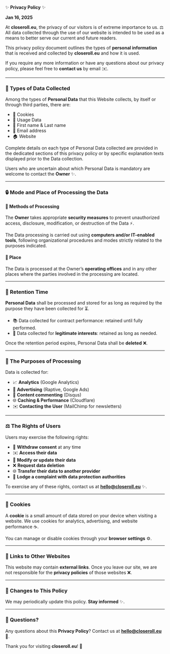 ✨ **Privacy Policy** ✨

**Jan 16, 2025**

At **closeroll.eu**, the privacy of our visitors is of extreme importance to us. ⚖️ All data collected through the use of our website is intended to be used as a means to better serve our current and future readers.

This privacy policy document outlines the types of **personal information** that is received and collected by **closeroll.eu** and how it is used.

If you require any more information or have any questions about our privacy policy, please feel free to **contact us** by email ✉️.

---

### 📂 Types of Data Collected
Among the types of **Personal Data** that this Website collects, by itself or through third parties, there are:
- 🌟 Cookies
- 🔢 Usage Data
- 👤 First name & Last name
- 📧 Email address
- 🏠 Website

Complete details on each type of Personal Data collected are provided in the dedicated sections of this privacy policy or by specific explanation texts displayed prior to the Data collection.

Users who are uncertain about which Personal Data is mandatory are welcome to contact the **Owner** ✨.

---

### 🔒 Mode and Place of Processing the Data
#### 🔧 Methods of Processing
The **Owner** takes appropriate **security measures** to prevent unauthorized access, disclosure, modification, or destruction of the Data ⚡️.

The Data processing is carried out using **computers and/or IT-enabled tools**, following organizational procedures and modes strictly related to the purposes indicated.

#### 🏢 Place
The Data is processed at the Owner’s **operating offices** and in any other places where the parties involved in the processing are located.

---

### 📅 Retention Time
**Personal Data** shall be processed and stored for as long as required by the purpose they have been collected for ⏳.
- 📚 Data collected for contract performance: retained until fully performed.
- 🔄 Data collected for **legitimate interests**: retained as long as needed.

Once the retention period expires, Personal Data shall be **deleted** ❌.

---

### 💼 The Purposes of Processing
Data is collected for:
- 📈 **Analytics** (Google Analytics)
- 🎨 **Advertising** (Raptive, Google Ads)
- 💬 **Content commenting** (Disqus)
- 🌐 **Caching & Performance** (Cloudflare)
- ✉️ **Contacting the User** (MailChimp for newsletters)

---

### ⚖️ The Rights of Users
Users may exercise the following rights:
- 🚫 **Withdraw consent** at any time
- ✉️ **Access their data**
- 🔄 **Modify or update their data**
- ❌ **Request data deletion**
- 🌐 **Transfer their data to another provider**
- 📝 **Lodge a complaint with data protection authorities**

To exercise any of these rights, contact us at **hello@closeroll.eu** ✨.

---

### 🌟 Cookies
A **cookie** is a small amount of data stored on your device when visiting a website. We use cookies for analytics, advertising, and website performance ☕.

You can manage or disable cookies through your **browser settings** ⚙️.

---

### 🔗 Links to Other Websites
This website may contain **external links**. Once you leave our site, we are not responsible for the **privacy policies** of those websites ❌.

---

### 🎉 Changes to This Policy
We may periodically update this policy. **Stay informed** ✨.

---

### 👤 Questions?
Any questions about this **Privacy Policy**? Contact us at **hello@closeroll.eu** 📧.

Thank you for visiting **closeroll.eu**! 🌟

